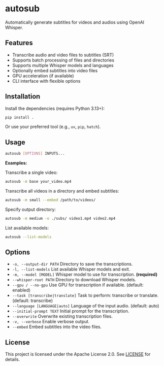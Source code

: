 # autosub

Automatically generate subtitles for videos and audios using OpenAI Whisper.

## Features

- Transcribe audio and video files to subtitles (SRT)
- Supports batch processing of files and directories
- Supports multiple Whisper models and languages
- Optionally embed subtitles into video files
- GPU acceleration (if available)
- CLI interface with flexible options

## Installation

Install the dependencies (requires Python 3.13+):

```sh
pip install .
```

Or use your preferred tool (e.g., `uv`, `pip`, `hatch`).

## Usage

```sh
autosub [OPTIONS] INPUTS...
```

**Examples:**

Transcribe a single video:

```sh
autosub -m base your_video.mp4
```

Transcribe all videos in a directory and embed subtitles:

```sh
autosub -m small --embed /path/to/videos/
```

Specify output directory:

```sh
autosub -m medium -o ./subs/ video1.mp4 video2.mp4
```

List available models:

```sh
autosub --list-models
```

## Options

- `-o, --output-dir PATH` Directory to save the transcriptions.
- `-l, --list-models` List available Whisper models and exit.
- `-m, --model [MODEL]` Whisper model to use for transcription. **(required)**
- `--whisper-root PATH` Directory to download Whisper models.
- `--gpu / --no-gpu` Use GPU for transcription if available. (default: enabled)
- `--task [transcribe|translate]` Task to perform: transcribe or translate. (default: transcribe)
- `--language [LANGUAGE|auto]` Language of the input audio. (default: auto)
- `--initial-prompt TEXT` Initial prompt for the transcription.
- `--overwrite` Overwrite existing transcription files.
- `-v, --verbose` Enable verbose output.
- `--embed` Embed subtitles into the video files.

## License

This project is licensed under the Apache License 2.0. See [LICENSE](LICENSE) for details.
